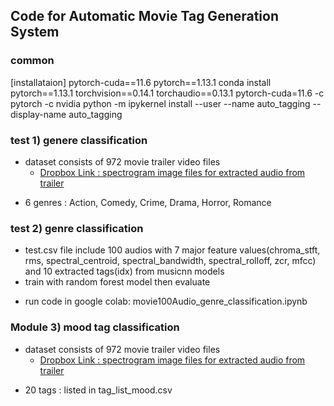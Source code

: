 ## Code for Automatic Movie Tag Generation System

### common
[installataion]
pytorch-cuda==11.6
pytorch==1.13.1
conda install pytorch==1.13.1 torchvision==0.14.1 torchaudio==0.13.1 pytorch-cuda=11.6 -c pytorch -c nvidia
python -m ipykernel install --user --name auto_tagging --display-name auto_tagging

### test 1) genere classification 

* dataset consists of 972 movie trailer video files  
    - [Dropbox Link : spectrogram image files for extracted audio from trailer](https://www.dropbox.com/home/automatic_movie_tagging/dataset/genre/new2)
- 6 genres : Action, Comedy, Crime, Drama, Horror, Romance


### test 2) genre classification

* test.csv file include 100 audios with 7 major feature values(chroma_stft, rms, spectral_centroid, spectral_bandwidth, spectral_rolloff, zcr, mfcc) 
and 10 extracted tags(idx) from musicnn models
* train with random forest model then evaluate
- run code in google colab: movie100Audio_genre_classification.ipynb


### Module 3) mood tag classification

* dataset consists of 972 movie trailer video files  
    - [Dropbox Link : spectrogram image files for extracted audio from trailer](https://www.dropbox.com/home/automatic_movie_tagging/dataset/tag)
- 20 tags : listed in tag_list_mood.csv



